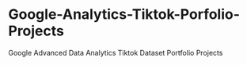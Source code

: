 # Google-Analytics-Tiktok-Porfolio-Projects
Google Advanced Data Analytics Tiktok Dataset Portfolio Projects

